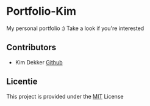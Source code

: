 # Portfolio-Kim

My personal portfolio :)
Take a look if you're interested

## Contributors
- Kim Dekker [Github](https://github.com/Kimdekker/)


## Licentie

This project is provided under the [MIT](/LICENSE) License
